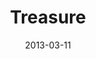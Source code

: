 ---
layout: media
category: media
series: "ROI"
title: "Treasure"
date: 2013-03-11
description: "Brian Tome talks about what it means to get a good return."
video: "https://s3.amazonaws.com/crossroadsvideomessages/roi_01.mp4"
video-poster: "https://www.crossroads.net/uploadedfiles/roi_01_still.jpg"
---